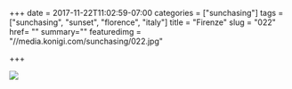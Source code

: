 +++
date = 2017-11-22T11:02:59-07:00
categories = ["sunchasing"]
tags = ["sunchasing", "sunset", "florence", "italy"]
title = "Firenze"
slug = "022"
href= ""
summary=""
featuredimg = "//media.konigi.com/sunchasing/022.jpg"

+++

<img src="//media.konigi.com/sunchasing/022.jpg" />